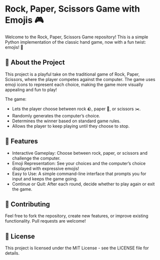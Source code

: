 # Rock, Paper, Scissors Game with Emojis 🎮
Welcome to the Rock, Paper, Scissors Game repository! This is a simple Python implementation of the classic hand game, now with a fun twist: emojis! 🎉

## 📝 About the Project
This project is a playful take on the traditional game of Rock, Paper, Scissors, where the player competes against the computer. The game uses emoji icons to represent each choice, making the game more visually appealing and fun to play!

The game:
-  Lets the player choose between rock 🪨, paper 📄, or scissors ✂️.
-  Randomly generates the computer’s choice.
-  Determines the winner based on standard game rules.
-  Allows the player to keep playing until they choose to stop.

## 🚀 Features
- Interactive Gameplay: Choose between rock, paper, or scissors and challenge the computer.
-  Emoji Representation: See your choices and the computer’s choice displayed with expressive emojis!
-  Easy to Use: A simple command-line interface that prompts you for input and keeps the game going.
-  Continue or Quit: After each round, decide whether to play again or exit the game.

## 🤝 Contributing
Feel free to fork the repository, create new features, or improve existing functionality. Pull requests are welcome!

## 📄 License
This project is licensed under the MIT License - see the LICENSE file for details.
